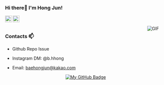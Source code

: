 ### Hi there👋 I'm Hong Jun!
<a href="https://www.instagram.com/b.hhong/">
  <img align="left" alt="Mehdi's Instagram" width="22px" src="https://cdn.jsdelivr.net/npm/simple-icons@v3/icons/instagram.svg" />
</a>
<a href="https://www.facebook.com/baehongjun0212">
  <img align="left" alt="Mehdi's Facebook" width="22px" src="https://cdn.jsdelivr.net/npm/simple-icons@v3/icons/facebook.svg" />
</a>

<br />
<br />

<img align="right" alt="GIF" src="https://i.pinimg.com/originals/e4/26/70/e426702edf874b181aced1e2fa5c6cde.gif" />
<!--
**baehongjun0212/baehongjun0212** is a ✨ _special_ ✨ repository because its `README.md` (this file) appears on your GitHub profile.

I am noob student developer.
I like to develop many interesting things.✨
Seeking software that can be useful and convenient for someone to use, and many things to develop in a fun way.


Here are some ideas to get you started:

- 🔭 I’m currently working on ...
- 🌱 I’m currently learning ...
- 👯 I’m looking to collaborate on ...
- 🤔 I’m looking for help with ...
- 💬 Ask me about ...
- 📫 How to reach me: ...
- 😄 Pronouns: ...
- ⚡ Fun fact: ...
-->

![baehongjun0212's github stats](https://github-readme-stats.vercel.app/api?username=baehongjun0212&show_icons=true)

### Online Judge 💻

* BOJ: [baehongjun0212](http://icpc.me/baehongjun0212)
  * solvedac: [baehongjun0212](https://solved.ac/profile/baehongjun0212)
  
[![solved.ac tier](http://mazassumnida.wtf/api/generate_badge?boj=baehongjun0212)](https://solved.ac/baehongjun0212)

<!--
### Project ⚡
-->

### Contacts 📫

* Github Repo Issue
* Instagram DM: @b.hhong
* Email: baehongjun@kakao.com

  <div align=center>
  
  [![My GitHub Badge](http://img.shields.io/badge/-My%20Tech%20blog-black?style=flat-square&logo=github&link=https://github.com/baehongjun0212/)](https://github.com/baehongjun0212/) 
  </div>
